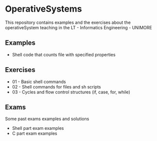 # OperativeSystems

This repository contains examples and the exercises about the operativeSystem teaching in the LT - Informatics Engineering - UNIMORE

## Examples

* Shell code that counts file with specified properties

## Exercises

* 01 - Basic shell commands
* 02 - Shell commands for files and sh scripts
* 03 - Cycles and flow control structures (if, case, for, while)

## Exams

Some past exams examples and solutions

* Shell part exam examples
* C part exam examples